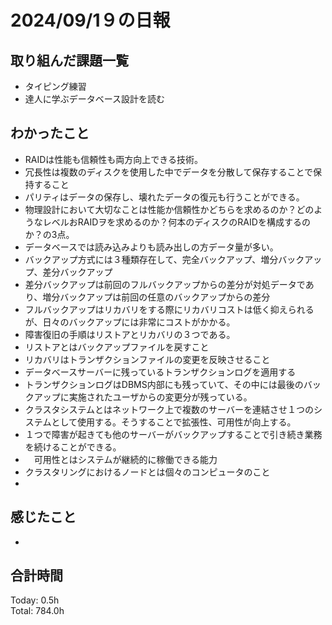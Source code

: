 # 2024/09/1９の日報
## 取り組んだ課題一覧
* タイピング練習
* 達人に学ぶデータベース設計を読む
## わかったこと
*  RAIDは性能も信頼性も両方向上できる技術。
*  冗長性は複数のディスクを使用した中でデータを分散して保存することで保持すること
*  パリティはデータの保存し、壊れたデータの復元も行うことができる。
*  物理設計において大切なことは性能か信頼性かどちらを求めるのか？どのようなレベルおRAIDヲを求めるのか？何本のディスクのRAIDを構成するのか？の3点。
*  データベースでは読み込みよりも読み出しの方データ量が多い。
*  バックアップ方式には３種類存在して、完全バックアップ、増分バックアップ、差分バックアップ
  *  差分バックアップは前回のフルバックアップからの差分が対処データであり、増分バックアップは前回の任意のバックアップからの差分
  *  フルバックアップはリカバリをする際にリカバリコストは低く抑えられるが、日々のバックアップには非常にコストがかかる。
*  障害復旧の手順はリストアとリカバリの３つである。
  *  リストアとはバックアップファイルを戻すこと
  *  リカバリはトランザクションファイルの変更を反映させること
  *  データべースサーバーに残っているトランザクションログを適用する
* トランザクションログはDBMS内部にも残っていて、その中には最後のバックアップに実施されたユーザからの変更分が残っている。
*   クラスタシステムとはネットワーク上で複数のサーバーを連結させ１つのシステムとして使用する。そうすることで拡張性、可用性が向上する。
  *  １つで障害が起きても他のサーバーがバックアップすることで引き続き業務を続けることができる。
  * 　可用性とはシステムが継続的に稼働できる能力
  * クラスタリングにおけるノードとは個々のコンピュータのこと
  *       
## 感じたこと
* 
## 合計時間  
Today: 0.5h<br>
Total: 784.0h
